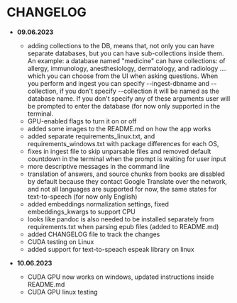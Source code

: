 # CHANGELOG

- **09.06.2023**
    - adding collections to the DB, means that, not only you can have separate databases, but you can have sub-collections inside them. An example: a database named "medicine" can have collections: of
      allergy, immunology, anesthesiology, dermatology, and radiology .... which you can choose from the UI when asking questions. When you perform and ingest you can specify --ingest-dbname and
      --collection, if you don't specify --collection it will be named as the database name. If you don't specify any of these arguments user will be prompted to enter the database (for now only
      supported in the terminal.
    - GPU-enabled flags to turn it on or off
    - added some images to the README.md on how the app works
    - added separate requirements_linux.txt, and requirements_windows.txt with package differences for each OS,
    - fixes in ingest file to skip unparsable files and removed default countdown in the terminal when the prompt is waiting for user input
    - more descriptive messages in the command line
    - translation of answers, and source chunks from books are disabled by default because they contact Google Translate over the network, and not all languages are supported for now, the same states
      for text-to-speech (for now only English)
    - added embeddings normalization settings, fixed embeddings_kwargs to support CPU
    - looks like pandoc is also needed to be installed separately from requirements.txt when parsing epub files (added to README.md)
    - added CHANGELOG file to track the changes
    - CUDA testing on Linux
    - added support for text-to-speach espeak library on linux

- **10.06.2023**
    - CUDA GPU now works on windows, updated instructions inside README.md
    - CUDA GPU linux testing